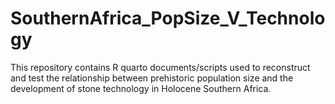 # SouthernAfrica_PopSize_V_Technology
This repository contains R quarto documents/scripts used to reconstruct and test the relationship between prehistoric population size and the development of stone technology in Holocene Southern Africa.
